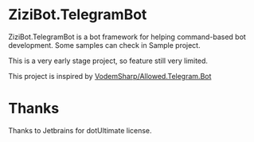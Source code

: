 ﻿# ZiziBot.TelegramBot 

ZiziBot.TelegramBot is a bot framework for helping command-based bot development. Some samples can check in Sample project.

This is a very early stage project, so feature still very limited. 

This project is inspired by [VodemSharp/Allowed.Telegram.Bot](https://github.com/VodemSharp/Allowed.Telegram.Bot)

# Thanks

Thanks to Jetbrains for dotUltimate license.